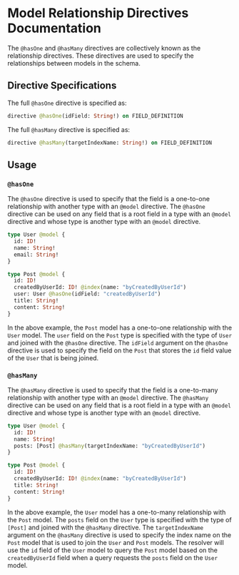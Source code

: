 # Model Relationship Directives Documentation

The `@hasOne` and `@hasMany` directives are collectively known as the relationship directives.  These directives are used to specify the relationships between models in the schema.

## Directive Specifications

The full `@hasOne` directive is specified as:

```graphql
directive @hasOne(idField: String!) on FIELD_DEFINITION
```

The full `@hasMany` directive is specified as:

```graphql
directive @hasMany(targetIndexName: String!) on FIELD_DEFINITION
```

## Usage

### `@hasOne`

The `@hasOne` directive is used to specify that the field is a one-to-one relationship with another type with an `@model` directive.  The `@hasOne` directive can be used on any field that is a root field in a type with an `@model` directive and whose type is another type with an `@model` directive.

```graphql
type User @model {
  id: ID!
  name: String!
  email: String!
}

type Post @model {
  id: ID!
  createdByUserId: ID! @index(name: "byCreatedByUserId")
  user: User @hasOne(idField: "createdByUserId")
  title: String!
  content: String!
}
```

In the above example, the `Post` model has a one-to-one relationship with the `User` model.  The `user` field on the `Post` type is specified with the type of `User` and joined with the `@hasOne` directive.  The `idField` argument on the `@hasOne` directive is used to specify the field on the `Post` that stores the `id` field value of the `User` that is being joined.

### `@hasMany`

The `@hasMany` directive is used to specify that the field is a one-to-many relationship with another type with an `@model` directive.  The `@hasMany` directive can be used on any field that is a root field in a type with an `@model` directive and whose type is another type with an `@model` directive.

```graphql
type User @model {
  id: ID!
  name: String!
  posts: [Post] @hasMany(targetIndexName: "byCreatedByUserId")
}

type Post @model {
  id: ID!
  createdByUserId: ID! @index(name: "byCreatedByUserId")
  title: String!
  content: String!
}
```

In the above example, the `User` model has a one-to-many relationship with the `Post` model.  The `posts` field on the `User` type is specified with the type of `[Post]` and joined with the `@hasMany` directive.  The `targetIndexName` argument on the `@hasMany` directive is used to specify the index name on the `Post` model that is used to join the `User` and `Post` models.  The resolver will use the `id` field of the `User` model to query the `Post` model based on the `createdByUserId` field when a query requests the `posts` field on the `User` model.
